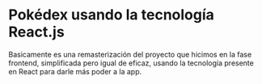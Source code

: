 # Pokédex usando la tecnología React.js

Basicamente es una remasterización del proyecto que hicimos en la fase frontend, simplificada pero igual de eficaz, usando la tecnología presente en React para darle más poder a la app.
